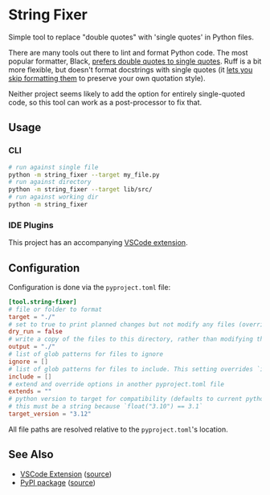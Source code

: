 # String Fixer

Simple tool to replace "double quotes" with 'single quotes' in Python files.

There are many tools out there to lint and format Python code. The most popular formatter, Black,
[prefers double quotes to single quotes](https://black.readthedocs.io/en/stable/the_black_code_style/current_style.html#strings).
Ruff is a bit more flexible, but doesn't format docstrings with single quotes
(it [lets you skip formatting them](https://github.com/astral-sh/ruff/issues/7615#issuecomment-1831179705) to preserve your own quotation style).

Neither project seems likely to add the option for entirely single-quoted code, so this tool can work as a post-processor to fix that.

## Usage

### CLI

```bash
# run against single file
python -m string_fixer --target my_file.py
# run against directory
python -m string_fixer --target lib/src/
# run against working dir
python -m string_fixer
```

### IDE Plugins

This project has an accompanying [VSCode extension](https://github.com/Crozzers/string-fixer/tree/main/extensions/vscode).


## Configuration

Configuration is done via the `pyproject.toml` file:
```toml
[tool.string-fixer]
# file or folder to format
target = "./"
# set to true to print planned changes but not modify any files (overrides `output` config)
dry_run = false
# write a copy of the files to this directory, rather than modifying them inplace
output = "./"
# list of glob patterns for files to ignore
ignore = []
# list of glob patterns for files to include. This setting overrides `ignore`
include = []
# extend and override options in another pyproject.toml file
extends = ""
# python version to target for compatibility (defaults to current python version)
# this must be a string because `float("3.10") == 3.1`
target_version = "3.12"
```

All file paths are resolved relative to the `pyproject.toml`'s location.


## See Also

- [VSCode Extension](https://marketplace.visualstudio.com/items?itemName=Crozzers.string-fixer) ([source](https://github.com/Crozzers/string-fixer/tree/main/extensions/vscode))
- [PyPI package](https://pypi.org/project/string-fixer/) ([source](https://github.com/Crozzers/string-fixer/tree/main/lib))
